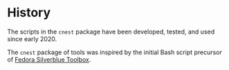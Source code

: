 History
=======

The scripts in the `cnest` package have been developed, tested, and used since
early 2020.

The `cnest` package of tools was inspired by the initial Bash script precursor of
[Fedora Silverblue Toolbox](https://github.com/containers/toolbox).
